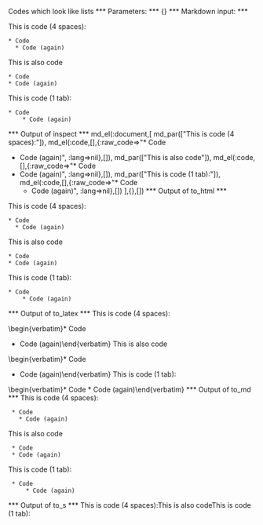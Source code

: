 Codes which look like lists
*** Parameters: ***
{}
*** Markdown input: ***

This is code (4 spaces):

    * Code
      * Code (again)

This is also code

    * Code
	* Code (again)

This is code (1 tab):

	* Code
		* Code (again)


*** Output of inspect ***
md_el(:document,[
	md_par(["This is code (4 spaces):"]),
	md_el(:code,[],{:raw_code=>"* Code
  * Code (again)", :lang=>nil},[]),
	md_par(["This is also code"]),
	md_el(:code,[],{:raw_code=>"* Code
* Code (again)", :lang=>nil},[]),
	md_par(["This is code (1 tab):"]),
	md_el(:code,[],{:raw_code=>"* Code
	* Code (again)", :lang=>nil},[])
],{},[])
*** Output of to_html ***
<p>This is code (4 spaces):</p>

<pre><code>* Code
  * Code (again)</code></pre>

<p>This is also code</p>

<pre><code>* Code
* Code (again)</code></pre>

<p>This is code (1 tab):</p>

<pre><code>* Code
	* Code (again)</code></pre>
*** Output of to_latex ***
This is code (4 spaces):

\begin{verbatim}* Code
  * Code (again)\end{verbatim}
This is also code

\begin{verbatim}* Code
* Code (again)\end{verbatim}
This is code (1 tab):

\begin{verbatim}* Code
	* Code (again)\end{verbatim}
*** Output of to_md ***
This is code (4 spaces):

     * Code
       * Code (again)

This is also code

     * Code
     * Code (again)

This is code (1 tab):

     * Code
         * Code (again)
*** Output of to_s ***
This is code (4 spaces):This is also codeThis is code (1 tab):

